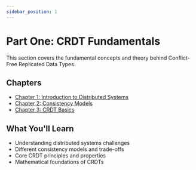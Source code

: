 ```yaml
---
sidebar_position: 1
---
```


# Part One: CRDT Fundamentals

This section covers the fundamental concepts and theory behind Conflict-Free Replicated Data Types.

## Chapters

- [Chapter 1: Introduction to Distributed Systems](./chapter1)
- [Chapter 2: Consistency Models](./chapter2)
- [Chapter 3: CRDT Basics](./chapter3)

## What You'll Learn

- Understanding distributed systems challenges
- Different consistency models and trade-offs
- Core CRDT principles and properties
- Mathematical foundations of CRDTs 